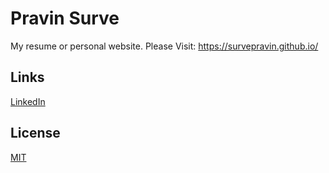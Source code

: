 # Pravin Surve

My resume or personal website.
Please Visit: https://survepravin.github.io/


## Links

[LinkedIn](https://www.linkedin.com/in/pravinsurve/)

## License
[MIT](https://choosealicense.com/licenses/mit/)
